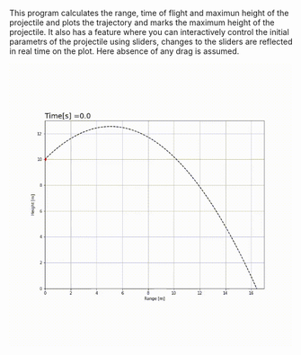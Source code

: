 This program calculates the range, time of flight and maximun height of the projectile and plots the trajectory and marks the maximum height of the projectile. It also has a feature where you can interactively control the initial parametrs of the projectile using sliders, changes to the sliders are reflected in real time on the plot. Here absence of any drag is assumed.

![animation](animation.gif)
